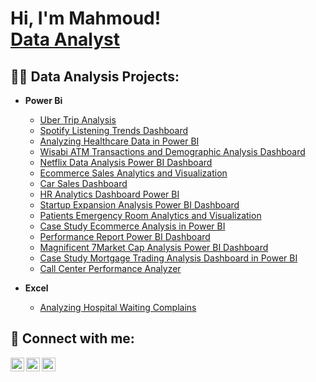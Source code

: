 <h1>Hi, I'm Mahmoud! <br/><a href="https://github.com/MahmHany">Data Analyst </a>

<h2>👨‍💻 Data Analysis Projects:</h2>

- <b>Power Bi</b>
  
  - [Uber Trip Analysis](https://github.com/MahmHany/Uber-Trip-Analysis-Dashboard/blob/main/README.md)
  - [Spotify Listening Trends Dashboard](https://github.com/MahmHany/Spotify-Listening-Trends-Dashboard/blob/main/README.md)
  - [Analyzing Healthcare Data in Power BI](https://github.com/MahmHany/Analyzing-Healthcare-Data-in-Power-BI/blob/main/README.md)
  - [Wisabi ATM Transactions and Demographic Analysis Dashboard](https://github.com/MahmHany/Wisabi-ATM-Transactions-and-Demographic-Analysis-Dashboard/blob/main/README.md)
  - [Netflix Data Analysis Power BI Dashboard](https://github.com/MahmHany/Netflix-Analytics-Dashboard-Power-BI/blob/main/README.md)
  - [Ecommerce Sales Analytics and Visualization](https://github.com/MahmHany/Ecommerce-Sales-Analytics-and-Visualization/blob/main/README.md)
  - [Car Sales Dashboard](https://github.com/MahmHany/Car-Sales-Dashboard/blob/main/README.md)
  - [HR Analytics Dashboard Power BI](https://github.com/mahmhany/-HR-Analytics-Dashboard-Power-BI)
  - [Startup Expansion Analysis Power BI Dashboard](https://github.com/mahmhany/Startup-Expansion-Analysis-Power-BI-Dashboard)
  - [Patients Emergency Room Analytics and Visualization](https://github.com/MahmHany/Patients-Emergency-Room-Analytics-and-Visualization/blob/main/README.md)
  - [Case Study Ecommerce Analysis in Power BI](https://github.com/MahmHany/Case-Study-Ecommerce-Analysis-in-Power-BI)
  - [Performance Report Power BI Dashboard](https://github.com/mahmhany/Performance-Report---Power-BI-Dashboard)
  - [Magnificent 7Market Cap Analysis Power BI Dashboard](https://github.com/mahmhany/Magnificent-7-Market-Cap-Analysis-Power-BI-Dashboard/blob/main/README.md)
  - [Case Study Mortgage Trading Analysis Dashboard in Power BI](https://github.com/MahmHany/Case-Study-Mortgage-Trading-Analysis-Dashboard-in-Power-BI)
  - [Call Center Performance Analyzer](https://github.com/MahmHany/Call-Center-Performance-Analyzer)
  

- <b>Excel</b>
  - [Analyzing Hospital Waiting Complains](https://github.com/MahmHany/Analyzing-Hospital-Waiting-Complains)

## 🤳 Connect with me:

[<img align="left" alt="Mahmhany | DataCamp" width="22px" src="https://cdn.jsdelivr.net/npm/simple-icons@v3/icons/datacamp.svg" />](https://www.datacamp.com/portfolio/mahmhany)
[<img align="left" alt="Mahmhany | LinkedIn" width="22px" src="https://cdn.jsdelivr.net/npm/simple-icons@v3/icons/linkedin.svg" />](https://www.linkedin.com/in/mahmhany/)
[<img align="left" alt="Mahmhany | Instagram" width="22px" src="https://cdn.jsdelivr.net/npm/simple-icons@v3/icons/instagram.svg" />](https://www.instagram.com/mahmhany/)

<!--
**joshmadakor1/joshmadakor1** is a ✨ _special_ ✨ repository because its `README.md` (this file) appears on your GitHub profile.

Here are some ideas to get you started:

- 🔭 I’m currently working on ...
- 🌱 I’m currently learning ...
- 👯 I’m looking to collaborate on ...
- 🤔 I’m looking for help with ...
- 💬 Ask me about ...
- 📫 How to reach me: ...
- 😄 Pronouns: ...
- ⚡ Fun fact: ...
-->
